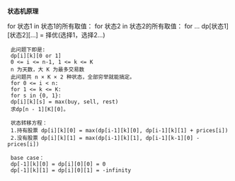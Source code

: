 **状态机原理**

for 状态1 in 状态1的所有取值：
     for 状态2 in 状态2的所有取值：
     for ...
     dp[状态1][状态2][...] = 择优(选择1，选择2...)

     此问题下即是:
     dp[i][k][0 or 1]
     0 <= i <= n-1, 1 <= k <= K
     n 为天数，大 K 为最多交易数
     此问题共 n × K × 2 种状态，全部穷举就能搞定。
     for 0 <= i < n:
     for 1 <= k <= K:
     for s in {0, 1}:
     dp[i][k][s] = max(buy, sell, rest)
     求dp[n - 1][K][0]。

     状态转移方程：
     1.持有股票 dp[i][k][0] = max(dp[i-1][k][0], dp[i-1][k][1] + prices[i])
     2.没有股票 dp[i][k][1] = max(dp[i-1][k][1], dp[i-1][k-1][0] - prices[i])

     base case：
     dp[-1][k][0] = dp[i][0][0] = 0
     dp[-1][k][1] = dp[i][0][1] = -infinity